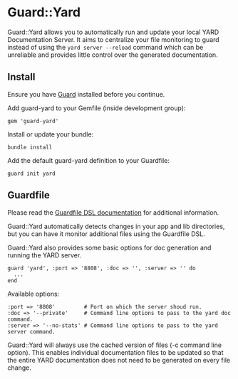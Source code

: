 # Guard::Yard

Guard::Yard allows you to automatically run and update your local YARD Documentation Server. It aims to centralize your file monitoring to guard instead of using the `yard server --reload` command which can be unreliable and provides little control over the generated documentation.

## Install

Ensure you have [Guard](https://github.com/guard/guard) installed before you continue.

Add guard-yard to your Gemfile (inside development group):

    gem 'guard-yard'

Install or update your bundle:

    bundle install

Add the default guard-yard definition to your Guardfile:

    guard init yard

## Guardfile

Please read the [Guardfile DSL documentation](https://github.com/guard/guard#readme) for additional information.

Guard::Yard automatically detects changes in your app and lib directories, but you can have it monitor additional files using the Guardfile DSL.

Guard::Yard also provides some basic options for doc generation and running the YARD server.

    guard 'yard', :port => '8808', :doc => '', :server => '' do
      ...
    end

Available options:

    :port => '8808'         # Port on which the server shoud run.
    :doc => '--private'     # Command line options to pass to the yard doc command.
    :server => '--no-stats' # Command line options to pass to the yard server command.

Guard::Yard will always use the cached version of files (-c command line option). This enables individual documentation files to be updated so that the entire YARD documentation does not need to be generated on every file change.
